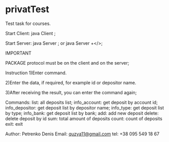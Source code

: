 # privatTest
Test task for courses.

Start Client: java Client <host> <port number>;

Start Server: java Server <port number>; or java Server <port number> <storage path>+</>;

IMPORTANT

PACKAGE protocol must be on the client and on the server;


Instruction
1)Enter command.

2)Enter the data, if required, for example id or depositor name.

3)After receiving the result, you can enter the command again;


Commands:
   list: all deposits list;
   info_account: get deposit by account id;
   info_depositor: get deposit list by depositor name;
   info_type: get deposit list by type;
   info_bank: get deposit  list by bank;
   add: add new deposit
   delete: delete deposit by id
   sum: total amount of deposits
   count: count of deposits
   exit: exit

Author: Petrenko Denis
Email: quzya11@gmail.com
tel: +38 095 549 18 67

